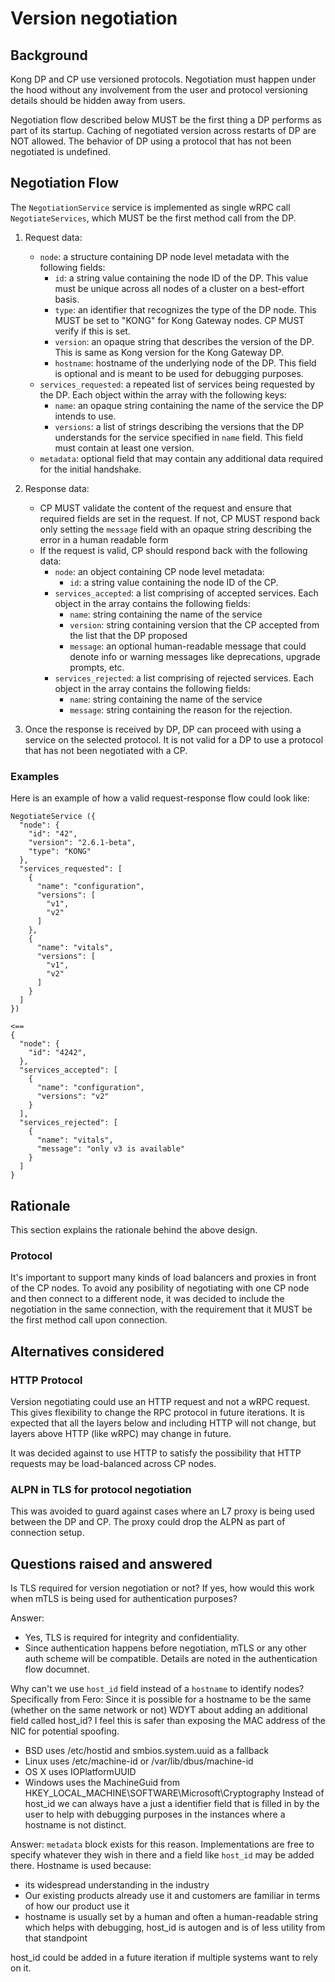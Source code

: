 # Version negotiation

## Background

Kong DP and CP use versioned protocols. Negotiation must happen under the
hood without any involvement from the user and protocol versioning details
should be hidden away from users.

Negotiation flow described below MUST be the first thing a DP performs as part
of its startup. Caching of negotiated version across restarts of DP are NOT
allowed. The behavior of DP using a protocol that has not been negotiated is
undefined.

## Negotiation Flow

The `NegotiationService` service is implemented as single wRPC call
`NegotiateServices`, which MUST be the first method call from the DP.

  1. Request data:
      - `node`: a structure containing DP node level metadata with the
        following fields:
        - `id`: a string value containing the node ID of the DP. This value must
          be unique across all nodes of a cluster on a best-effort basis.
        - `type`: an identifier that recognizes the type of the DP node.  This
          MUST be set to "KONG" for Kong Gateway nodes. CP MUST verify if this
          is set.
        - `version`: an opaque string that describes the version of the DP. This
          is same as Kong version for the Kong Gateway DP.
        - `hostname`: hostname of the underlying node of the DP.  This field is
          optional and is meant to be used for debugging purposes.
      - `services_requested`: a repeated list of services being
        requested by the DP. Each object within the array with the
        following keys:
        - `name`: an opaque string containing the name of the service the DP
          intends to use.
        - `versions`: a list of strings describing the versions that the
          DP understands for the service specified in `name` field. This field
          must contain at least one version.
      - `metadata`: optional field that may contain any additional data required
        for the initial handshake.

  2. Response data:
      - CP MUST validate the content of the request and ensure that required
        fields are set in the request. If not, CP MUST respond back only setting
        the `message` field with an opaque string describing the error in a human
        readable form
      - If the request is valid, CP should respond back with the following data:
        - `node`: an object containing CP node level metadata:
          - `id`: a string value containing the node ID of the CP.
        - `services_accepted`: a list comprising of accepted services. Each
          object in the array contains the following fields:
          - `name`: string containing the name of the service
          - `version`: string containing version that the CP accepted from the
            list that the DP proposed
          - `message`: an optional human-readable message that could denote info
            or warning messages like deprecations, upgrade prompts, etc.
        - `services_rejected`: a list comprising of rejected services. Each
          object in the array contains the following fields:
          - `name`: string containing the name of the service
          - `message`: string containing the reason for the rejection.

  3. Once the response is received by DP, DP can proceed with using a service on
    the selected protocol. It is not valid for a DP to use a protocol that has
    not been negotiated with a CP.

### Examples

Here is an example of how a valid request-response flow could look like:
```
NegotiateService ({
  "node": {
    "id": "42",
    "version": "2.6.1-beta",
    "type": "KONG"
  },
  "services_requested": [
    {
      "name": "configuration",
      "versions": [
        "v1",
        "v2"
      ]
    },
    {
      "name": "vitals",
      "versions": [
        "v1",
        "v2"
      ]
    }
  ]
})

<==
{
  "node": {
    "id": "4242",
  },
  "services_accepted": [
    {
      "name": "configuration",
      "versions": "v2"
    }
  ],
  "services_rejected": [
    {
      "name": "vitals",
      "message": "only v3 is available"
    }
  ]
}
```

## Rationale

This section explains the rationale behind the above design.

### Protocol

It's important to support many kinds of load balancers and proxies in front of
the CP nodes. To avoid any posibility of negotiating with one CP node and
then connect to a different node, it was decided to include the negotiation
in the same connection, with the requirement that it MUST be the first method
call upon connection.

## Alternatives considered

### HTTP Protocol

Version negotiating could use an HTTP request and not a wRPC request.
This gives flexibility to change the RPC protocol in future iterations.
It is expected that all the layers below and including HTTP will not change,
but layers above HTTP (like wRPC) may change in future.

It was decided against to use HTTP to satisfy the possibility that
HTTP requests may be load-balanced across CP nodes.

### ALPN in TLS for protocol negotiation

This was avoided to guard against cases where an L7 proxy is being used between
the DP and CP. The proxy could drop the ALPN as part of connection setup.

## Questions raised and answered

Is TLS required for version negotiation or not? If yes, how would this work
when mTLS is being used for authentication purposes?

Answer:
- Yes, TLS is required for integrity and confidentiality.
- Since authentication happens before negotiation, mTLS or any other auth scheme
  will be compatible. Details are noted in the authentication flow documnet.

Why can't we use `host_id` field instead of a `hostname` to identify nodes?
Specifically from Fero:
Since it is possible for a hostname to be the same (whether on the same
network or not) WDYT about adding an additional field called host_id?
I feel this is safer than exposing the MAC address of the NIC for
potential spoofing.
- BSD uses /etc/hostid and smbios.system.uuid as a fallback
- Linux uses /etc/machine-id or /var/lib/dbus/machine-id
- OS X uses IOPlatformUUID
- Windows uses the MachineGuid from HKEY_LOCAL_MACHINE\SOFTWARE\Microsoft\Cryptography
Instead of host_id we can always have a just a identifier field that is filled
in by the user to help with debugging purposes in the instances where a hostname
is not distinct.

Answer:
`metadata` block exists for this reason.
Implementations are free to specify whatever they wish in there and a field
like `host_id` may be added there.
Hostname is used because:
- its widespread understanding in the industry
- Our existing products already use it and customers are familiar in terms of
  how our product use it
- hostname is usually set by a human and often a human-readable string which
  helps with debugging, host_id is autogen and is of less utility from that
  standpoint

host_id could be added in a future iteration if multiple systems want to rely on
it.
